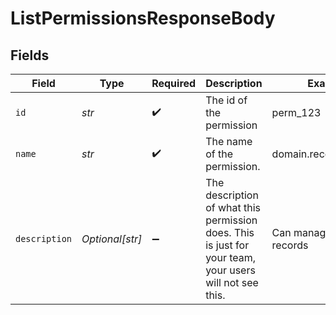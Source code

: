 # ListPermissionsResponseBody


## Fields

| Field                                                                                                   | Type                                                                                                    | Required                                                                                                | Description                                                                                             | Example                                                                                                 |
| ------------------------------------------------------------------------------------------------------- | ------------------------------------------------------------------------------------------------------- | ------------------------------------------------------------------------------------------------------- | ------------------------------------------------------------------------------------------------------- | ------------------------------------------------------------------------------------------------------- |
| `id`                                                                                                    | *str*                                                                                                   | :heavy_check_mark:                                                                                      | The id of the permission                                                                                | perm_123                                                                                                |
| `name`                                                                                                  | *str*                                                                                                   | :heavy_check_mark:                                                                                      | The name of the permission.                                                                             | domain.record.manager                                                                                   |
| `description`                                                                                           | *Optional[str]*                                                                                         | :heavy_minus_sign:                                                                                      | The description of what this permission does. This is just for your team, your users will not see this. | Can manage dns records                                                                                  |